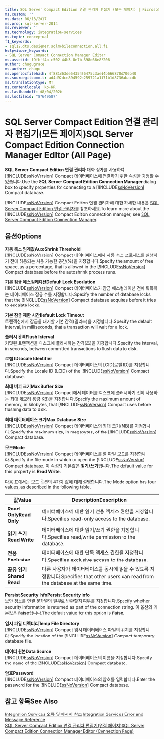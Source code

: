 ```yaml
---
title: SQL Server Compact Edition 연결 관리자 편집기 (모든 페이지) | Microsoft Docs
ms.custom: ''
ms.date: 06/13/2017
ms.prod: sql-server-2014
ms.reviewer: ''
ms.technology: integration-services
ms.topic: conceptual
f1_keywords:
- sql12.dts.designer.sqlmobileconnection.all.f1
helpviewer_keywords:
- SQL Server Compact Connection Manager Editor
ms.assetid: f9fbff4b-c502-44b3-8e7b-398d66e82206
author: chugugrace
ms.author: chugu
ms.openlocfilehash: 4f881d63de5435426475c3aed4b666870d706b40
ms.sourcegitcommit: ad4d92dce894592a259721a1571b1d8736abacdb
ms.translationtype: MT
ms.contentlocale: ko-KR
ms.lasthandoff: 08/04/2020
ms.locfileid: "87649587"
---
```

# <a name="sql-server-compact-edition-connection-manager-editor-all-page"></a><span data-ttu-id="a9709-102">SQL Server Compact Edition 연결 관리자 편집기(모든 페이지)</span><span class="sxs-lookup"><span data-stu-id="a9709-102">SQL Server Compact Edition Connection Manager Editor (All Page)</span></span>
  <span data-ttu-id="a9709-103">**SQL Server Compact Edition 연결 관리자** 대화 상자를 사용하여 [!INCLUDE[ssNoVersion](../includes/ssnoversion-md.md)] Compact 데이터베이스에 연결하기 위한 속성을 지정할 수 있습니다.</span><span class="sxs-lookup"><span data-stu-id="a9709-103">Use the **SQL Server Compact Edition Connection Manager** dialog box to specify properties for connecting to a [!INCLUDE[ssNoVersion](../includes/ssnoversion-md.md)] Compact database.</span></span>  
  
 <span data-ttu-id="a9709-104">[!INCLUDE[ssNoVersion](../includes/ssnoversion-md.md)] Compact Edition 연결 관리자에 대한 자세한 내용은 [SQL Server Compact Edition 연결 관리자](connection-manager/sql-server-compact-edition-connection-manager.md)를 참조하세요.</span><span class="sxs-lookup"><span data-stu-id="a9709-104">To learn more about the [!INCLUDE[ssNoVersion](../includes/ssnoversion-md.md)] Compact Edition connection manager, see [SQL Server Compact Edition Connection Manager](connection-manager/sql-server-compact-edition-connection-manager.md).</span></span>  
  
## <a name="options"></a><span data-ttu-id="a9709-105">옵션</span><span class="sxs-lookup"><span data-stu-id="a9709-105">Options</span></span>  
 <span data-ttu-id="a9709-106">**자동 축소 임계값**</span><span class="sxs-lookup"><span data-stu-id="a9709-106">**AutoShrink Threshold**</span></span>  
 <span data-ttu-id="a9709-107">[!INCLUDE[ssNoVersion](../includes/ssnoversion-md.md)] Compact 데이터베이스에서 자동 축소 프로세스를 실행하기 전에 허용되는 사용 가능한 공간(%)을 지정합니다.</span><span class="sxs-lookup"><span data-stu-id="a9709-107">Specify the amount of free space, as a percentage, that is allowed in the [!INCLUDE[ssNoVersion](../includes/ssnoversion-md.md)] Compact database before the autoshrink process runs.</span></span>  
  
 <span data-ttu-id="a9709-108">**기본 잠금 에스컬레이션**</span><span class="sxs-lookup"><span data-stu-id="a9709-108">**Default Lock Escalation**</span></span>  
 <span data-ttu-id="a9709-109">[!INCLUDE[ssNoVersion](../includes/ssnoversion-md.md)] Compact 데이터베이스가 잠금 에스컬레이션 전에 획득하는 데이터베이스 잠금 수를 지정합니다.</span><span class="sxs-lookup"><span data-stu-id="a9709-109">Specify the number of database locks that the [!INCLUDE[ssNoVersion](../includes/ssnoversion-md.md)] Compact database acquires before it tries to escalate locks.</span></span>  
  
 <span data-ttu-id="a9709-110">**기본 잠금 제한 시간**</span><span class="sxs-lookup"><span data-stu-id="a9709-110">**Default Lock Timeout**</span></span>  
 <span data-ttu-id="a9709-111">트랜잭션에서 잠금을 대기할 기본 간격(밀리초)을 지정합니다.</span><span class="sxs-lookup"><span data-stu-id="a9709-111">Specify the default interval, in milliseconds, that a transaction will wait for a lock.</span></span>  
  
 <span data-ttu-id="a9709-112">**플러시 간격**</span><span class="sxs-lookup"><span data-stu-id="a9709-112">**Flush Interval**</span></span>  
 <span data-ttu-id="a9709-113">커밋된 트랜잭션을 디스크에 플러시하는 간격(초)을 지정합니다.</span><span class="sxs-lookup"><span data-stu-id="a9709-113">Specify the interval, in seconds, between committed transactions to flush data to disk.</span></span>  
  
 <span data-ttu-id="a9709-114">**로캘 ID**</span><span class="sxs-lookup"><span data-stu-id="a9709-114">**Locale Identifier**</span></span>  
 <span data-ttu-id="a9709-115">[!INCLUDE[ssNoVersion](../includes/ssnoversion-md.md)] Compact 데이터베이스의 LCID(로캘 ID)를 지정합니다.</span><span class="sxs-lookup"><span data-stu-id="a9709-115">Specify the Locale ID (LCID) of the [!INCLUDE[ssNoVersion](../includes/ssnoversion-md.md)] Compact database.</span></span>  
  
 <span data-ttu-id="a9709-116">**최대 버퍼 크기**</span><span class="sxs-lookup"><span data-stu-id="a9709-116">**Max Buffer Size**</span></span>  
 <span data-ttu-id="a9709-117">[!INCLUDE[ssNoVersion](../includes/ssnoversion-md.md)] Compact에서 데이터를 디스크에 플러시하기 전에 사용하는 최대 메모리 용량(KB)을 지정합니다.</span><span class="sxs-lookup"><span data-stu-id="a9709-117">Specify the maximum amount of memory, in kilobytes, that [!INCLUDE[ssNoVersion](../includes/ssnoversion-md.md)] Compact uses before flushing data to disk.</span></span>  
  
 <span data-ttu-id="a9709-118">**최대 데이터베이스 크기**</span><span class="sxs-lookup"><span data-stu-id="a9709-118">**Max Database Size**</span></span>  
 <span data-ttu-id="a9709-119">[!INCLUDE[ssNoVersion](../includes/ssnoversion-md.md)] Compact 데이터베이스의 최대 크기(MB)를 지정합니다.</span><span class="sxs-lookup"><span data-stu-id="a9709-119">Specify the maximum size, in megabytes, of the [!INCLUDE[ssNoVersion](../includes/ssnoversion-md.md)] Compact database.</span></span>  
  
 <span data-ttu-id="a9709-120">**모드**</span><span class="sxs-lookup"><span data-stu-id="a9709-120">**Mode**</span></span>  
 <span data-ttu-id="a9709-121">[!INCLUDE[ssNoVersion](../includes/ssnoversion-md.md)] Compact 데이터베이스를 열 파일 모드를 지정합니다.</span><span class="sxs-lookup"><span data-stu-id="a9709-121">Specify the file mode in which to open the [!INCLUDE[ssNoVersion](../includes/ssnoversion-md.md)] Compact database.</span></span> <span data-ttu-id="a9709-122">이 속성의 기본값은 **읽기/쓰기**입니다.</span><span class="sxs-lookup"><span data-stu-id="a9709-122">The default value for this property is **Read Write**.</span></span>  
  
 <span data-ttu-id="a9709-123">다음 표에서는 모드 옵션의 4가지 값에 대해 설명합니다.</span><span class="sxs-lookup"><span data-stu-id="a9709-123">The Mode option has four values, as described in the following table.</span></span>  
  
|<span data-ttu-id="a9709-124">값</span><span class="sxs-lookup"><span data-stu-id="a9709-124">Value</span></span>|<span data-ttu-id="a9709-125">Description</span><span class="sxs-lookup"><span data-stu-id="a9709-125">Description</span></span>|  
|-----------|-----------------|  
|<span data-ttu-id="a9709-126">**Read Only**</span><span class="sxs-lookup"><span data-stu-id="a9709-126">**Read Only**</span></span>|<span data-ttu-id="a9709-127">데이터베이스에 대한 읽기 전용 액세스 권한을 지정합니다.</span><span class="sxs-lookup"><span data-stu-id="a9709-127">Specifies read-only access to the database.</span></span>|  
|<span data-ttu-id="a9709-128">**읽기 쓰기**</span><span class="sxs-lookup"><span data-stu-id="a9709-128">**Read Write**</span></span>|<span data-ttu-id="a9709-129">데이터베이스에 대한 읽기/쓰기 권한을 지정합니다.</span><span class="sxs-lookup"><span data-stu-id="a9709-129">Specifies read/write permission to the database.</span></span>|  
|<span data-ttu-id="a9709-130">**전용**</span><span class="sxs-lookup"><span data-stu-id="a9709-130">**Exclusive**</span></span>|<span data-ttu-id="a9709-131">데이터베이스에 대한 단독 액세스 권한을 지정합니다.</span><span class="sxs-lookup"><span data-stu-id="a9709-131">Specifies exclusive access to the database.</span></span>|  
|<span data-ttu-id="a9709-132">**공유 읽기**</span><span class="sxs-lookup"><span data-stu-id="a9709-132">**Shared Read**</span></span>|<span data-ttu-id="a9709-133">다른 사용자가 데이터베이스를 동시에 읽을 수 있도록 지정합니다.</span><span class="sxs-lookup"><span data-stu-id="a9709-133">Specifies that other users can read from the database at the same time.</span></span>|  
  
 <span data-ttu-id="a9709-134">**Persist Security Info**</span><span class="sxs-lookup"><span data-stu-id="a9709-134">**Persist Security Info**</span></span>  
 <span data-ttu-id="a9709-135">보안 정보를 연결 문자열의 일부로 반환할지 여부를 지정합니다.</span><span class="sxs-lookup"><span data-stu-id="a9709-135">Specify whether security information is returned as part of the connection string.</span></span> <span data-ttu-id="a9709-136">이 옵션의 기본값은 **False**입니다.</span><span class="sxs-lookup"><span data-stu-id="a9709-136">The default value for this option is **False**.</span></span>  
  
 <span data-ttu-id="a9709-137">**임시 파일 디렉터리**</span><span class="sxs-lookup"><span data-stu-id="a9709-137">**Temp File Directory**</span></span>  
 <span data-ttu-id="a9709-138">[!INCLUDE[ssNoVersion](../includes/ssnoversion-md.md)] Compact 임시 데이터베이스 파일의 위치를 지정합니다.</span><span class="sxs-lookup"><span data-stu-id="a9709-138">Specify the location of the [!INCLUDE[ssNoVersion](../includes/ssnoversion-md.md)] Compact temporary database file.</span></span>  
  
 <span data-ttu-id="a9709-139">**데이터 원본**</span><span class="sxs-lookup"><span data-stu-id="a9709-139">**Data Source**</span></span>  
 <span data-ttu-id="a9709-140">[!INCLUDE[ssNoVersion](../includes/ssnoversion-md.md)] Compact 데이터베이스의 이름을 지정합니다.</span><span class="sxs-lookup"><span data-stu-id="a9709-140">Specify the name of the [!INCLUDE[ssNoVersion](../includes/ssnoversion-md.md)] Compact database.</span></span>  
  
 <span data-ttu-id="a9709-141">**암호**</span><span class="sxs-lookup"><span data-stu-id="a9709-141">**Password**</span></span>  
 <span data-ttu-id="a9709-142">[!INCLUDE[ssNoVersion](../includes/ssnoversion-md.md)] Compact 데이터베이스의 암호를 입력합니다.</span><span class="sxs-lookup"><span data-stu-id="a9709-142">Enter the password for the [!INCLUDE[ssNoVersion](../includes/ssnoversion-md.md)] Compact database.</span></span>  
  
## <a name="see-also"></a><span data-ttu-id="a9709-143">참고 항목</span><span class="sxs-lookup"><span data-stu-id="a9709-143">See Also</span></span>  
 <span data-ttu-id="a9709-144">[Integration Services 오류 및 메시지 참조](../../2014/integration-services/integration-services-error-and-message-reference.md) </span><span class="sxs-lookup"><span data-stu-id="a9709-144">[Integration Services Error and Message Reference](../../2014/integration-services/integration-services-error-and-message-reference.md) </span></span>  
 [<span data-ttu-id="a9709-145">SQL Server Compact Edition 연결 관리자 편집기&#40;연결 페이지&#41;</span><span class="sxs-lookup"><span data-stu-id="a9709-145">SQL Server Compact Edition Connection Manager Editor &#40;Connection Page&#41;</span></span>](../../2014/integration-services/sql-server-compact-edition-connection-manager-editor-connection-page.md)  
  
  
